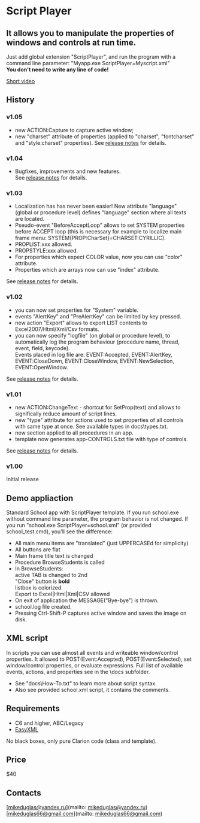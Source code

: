 # Script Player

## It allows you to manipulate the properties of windows and controls at run time.
Just add global extension "ScriptPlayer", and run the program with a command line parameter: "Myapp.exe ScriptPlayer=Myscript.xml"  
**You don't need to write any line of code!**

[Short video](https://youtu.be/CrBI9xyOm_c)

## History

### v1.05
- new ACTION:Capture to capture active window;
- new "charset" attribute of properties (applied to "charset", "fontcharset" and "style:charset" properties).
See [release notes](https://github.com/mikeduglas/Script-Player/releases/tag/v1.05) for details.

### v1.04
- Bugfixes, improvements and new features.  
See [release notes](https://github.com/mikeduglas/Script-Player/releases/tag/v1.04) for details.

### v1.03
- Localization has has never been easier! New attribute "language" (global or procedure level) defines "language" section where all texts are located.
- Pseudo-event "BeforeAcceptLoop" allows to set SYSTEM properties before ACCEPT loop (this is necessary for example to localize main frame menu: SYSTEM{PROP:CharSet}=CHARSET:CYRILLIC).
- PROPLIST:xxx allowed.
- PROPSTYLE:xxx allowed.
- For properties which expect COLOR value, now you can use "color" attribute.
- Properties which are arrays now can use "index" attribute.
  
See [release notes](https://github.com/mikeduglas/Script-Player/releases/tag/v1.03) for details.

### v1.02
- you can now set properties for "System" variable.
- events "AlertKey" and "PreAlertKey" can be limited by key pressed.
- new action "Export" allows to export LIST contents to Excel2007/Html/Xml/Csv formats.
- you can now specify "logfile" (on global or procedure level), to automatically log the program behaviour (procedure name, thread, event, field, keycode).  
Events placed in log file are: EVENT:Accepted, EVENT:AlertKey, EVENT:CloseDown, EVENT:CloseWindow, EVENT:NewSelection, EVENT:OpenWindow.
  
See [release notes](https://github.com/mikeduglas/Script-Player/releases/tag/v1.02) for details.

### v1.01
- new ACTION:ChangeText - shortcut for SetProp(text) and allows to significally reduce amount of script lines.  
- new "type" attribute for actions used to set properties of all controls with same type at once. See available types in docs\types.txt.
- new <global> section applied to all procedures in an app.
- template now generates app-CONTROLS.txt file with type of controls.
  
See [release notes](https://github.com/mikeduglas/Script-Player/releases/tag/v1.02) for details.

### v1.00  
Initial release


## Demo appliaction
Standard School app with ScriptPlayer template. If you run school.exe without command line parameter, the program behavior is not changed.
If you run "school.exe ScriptPlayer=school.xml" (or provided school_test.cmd), you'll see the difference:
- All main menu items are "translated" (just UPPERCASEd for simplicity)
- All buttons are flat
- Main frame title text is changed
- Procedure BrowseStudents is called
- In BrowseStudents:   
active TAB is changed to 2nd  
"Close" button is **bold**  
listbox is colorized  
Export to Excel|Html|Xml|CSV allowed
- On exit of application the MESSAGE("Bye-bye") is thrown.
- school.log file created.
- Pressing Ctrl-Shift-P captures active window and saves the image on disk.

## XML script
In scripts you can use almost all events and writeable window/control properties. It allowed to POST(Event:Accepted), POST(Event:Selected), set window/control properties, or evaluate expressions.
Full list of available events, actions, and properties see in the \docs subfolder.


- See "docs\How-To.txt" to learn more about script syntax.
- Also see provided school.xml script, it contains the comments.


## Requirements
- C6 and higher, ABC/Legacy
- [EasyXML](http://www.ingasoftplus.com/ProductDetail.php?ProductID=293)


No black boxes, only pure Clarion code (class and template).

## Price
$40

## Contacts
[mikeduglas@yandex.ru](mailto: mikeduglas@yandex.ru)  
[mikeduglas66@gmail.com](mailto: mikeduglas66@gmail.com)

